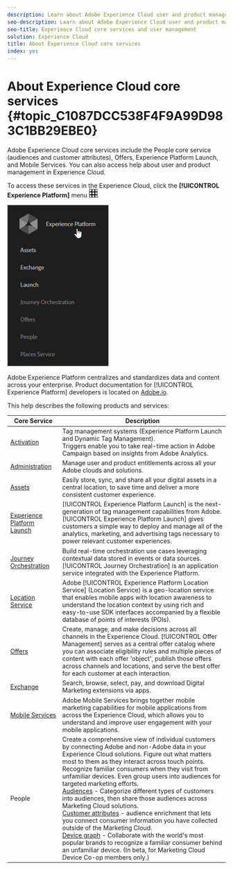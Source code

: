 ```yaml
---
description: Learn about Adobe Experience Cloud user and product management, the People core service (audiences and customer attributes), Journey Orchestration, Offers, Places,45 Experience Platform Launch, and Mobile Services.
seo-description: Learn about Adobe Experience Cloud user and product management, the People core service (audiences and customer attributes), Offers, Experience Platform Launch, and Mobile Services.
seo-title: Experience Cloud core services and user management
solution: Experience Cloud
title: About Experience Cloud core services
index: yes
---
```


# About Experience Cloud core services {#topic_C1087DCC538F4F9A99D983C1BB29EBE0}

Adobe Experience Cloud core services include the People core service (audiences and customer attributes), Offers, Experience Platform Launch, and Mobile Services. You can also access help about user and product management in Experience Cloud.

To access these services in the Experience Cloud, click the **[!UICONTROL Experience Platform]** menu ![](assets/menu-icon.png).

![](assets/platform-core-services.png) 

Adobe Experience Platform centralizes and standardizes data and content across your enterprise. Product documentation for [!UICONTROL Experience Platform] developers is located on [Adobe.io](https://www.adobe.io/apis/experienceplatform/home/services.html).

This help describes the following products and services:

| Core Service | Description |
|--- |--- |
|[Activation](activation/activation.md)|Tag management systems (Experience Platform Launch and Dynamic Tag Management).<br>Triggers enable you to take real-time action in Adobe Campaign based on insights from Adobe Analytics.|
|[Administration](admin-getting-started/admin-getting-started.md)|Manage user and product entitlements across all your Adobe clouds and solutions.|
|[Assets](experience-cloud-assets/experience-cloud-assets.md)|Easily store, sync, and share all your digital assets in a central location, to save time and deliver a more consistent customer experience.|
|[Experience Platform Launch](https://docs.adobe.com/content/help/en/launch/using/overview.html)|[!UICONTROL Experience Platform Launch] is the next-generation of tag management capabilities from Adobe. [!UICONTROL Experience Platform Launch] gives customers a simple way to deploy and manage all of the analytics, marketing, and advertising tags necessary to power relevant customer experiences. |
|[Journey Orchestration](https://docs.adobe.com/content/help/en/journeys/using/journey-orchestration-home.html)| Build real-time orchestration use cases leveraging contextual data stored in events or data sources. [!UICONTROL Journey Orchestration] is an application service integrated with the Experience Platform.|
|[Location Service](https://docs.adobe.com/content/help/en/places/using/home.html)|Adobe [!UICONTROL Experience Platform Location Service] (Location Service) is a geo-location service that enables mobile apps with location awareness to understand the location context by using rich and easy-to-use SDK interfaces accompanied by a flexible database of points of interests (POIs).  |
|[Offers](offer-management/getting-started.md)|Create, manage, and make decisions across all channels in the Experience Cloud. [!UICONTROL Offer Management] serves as a central offer catalog where you can associate eligibility rules and multiple pieces of content with each offer 'object', publish those offers across channels and locations, and serve the best offer for each customer at each interaction. |
|[Exchange](exchange.md)|Search, browse, select, pay, and download Digital Marketing extensions via apps.|
|[Mobile Services](https://docs.adobe.com/content/help/en/mobile-services/using/home.html)|Adobe Mobile Services brings together mobile marketing capabilities for mobile applications from across the Experience Cloud, which allows you to understand and improve user engagement with your mobile applications.|
|People|Create a comprehensive view of individual customers by connecting Adobe and non-Adobe data in your Experience Cloud solutions. Figure out what matters most to them as they interact across touch points. Recognize familiar consumers when they visit from unfamiliar devices. Even group users into audiences for targeted marketing efforts.<br>[Audiences](audience-library/audience-library.md) - Categorize different types of customers into audiences, then share those audiences across Marketing Cloud solutions.<br>[Customer attributes](attributes/attributes.md) - audience enrichment that lets you connect consumer information you have collected outside of the Marketing Cloud.<br>[Device graph](https://landing.adobe.com/en/na/events/summit/275658-summit-co-op.html) - Collaborate with the world's most popular brands to recognize a familiar consumer behind an unfamiliar device. (In beta, for Marketing Cloud Device Co-op members only.)|
